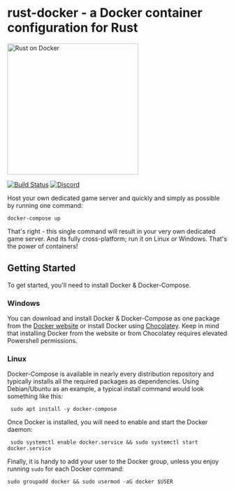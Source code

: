 # rust-docker - a Docker container configuration for Rust
<a href="www.egee.io"><img src="https://i.imgur.com/Mvjrkqo.png" alt="Rust on Docker" width="300" /></a>

[![Build Status](https://travis-ci.org/egee-irl/rust-docker.svg?branch=unstable)](https://travis-ci.org/egee-irl/rust-docker)
[![Discord](https://discordapp.com/api/guilds/183740337976508416/widget.png?style=shield)](www.egee.io)

Host your own dedicated game server and quickly and simply as possible by running one command:

``docker-compose up``

That's right - this single command will result in your very own dedicated game server. And its fully cross-platform; run it on Linux *or* Windows. That's the power of containers!

## Getting Started
To get started, you'll need to install Docker & Docker-Compose. 

### Windows
You can download and install Docker & Docker-Compose as one package from the <a href="https://docs.docker.com/compose/install/#install-compose">Docker website</a> or install Docker using <a href="https://chocolatey.org/packages/docker">Chocolatey</a>. Keep in mind that installing Docker from the website or from Chocolatey requires elevated Powershell permissions.

### Linux 
Docker-Compose is available in nearly every distribution repository and typically installs all the required packages as dependencies. Using Debian/Ubuntu as an example, a typical install command would look something like this:

`` sudo apt install -y docker-compose``

Once Docker is installed, you will need to enable and start the Docker daemon:

`` sudo systemctl enable docker.service && sudo systemctl start docker.service``

Finally, it is handy to add your user to the Docker group, unless you enjoy running ``sudo`` for each Docker command:

``sudo groupadd docker && sudo usermod -aG docker $USER``
